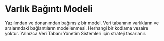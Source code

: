 # Varlık Bağıntı Modeli

Yazılımdan ve donanımdan bağımsız bir model. Veri tabanının varlıkların ve aralarındaki bağlantıların modellenmesi.
Herhangi bir kodlama vesaire yoktur. Yalnızca Veri Tabanı Yönetim Sistemleri için strateji tasarlanır.